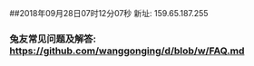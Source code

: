 ##2018年09月28日07时12分07秒 新址: 159.65.187.255
### 兔友常见问题及解答: https://github.com/wanggonging/d/blob/w/FAQ.md
